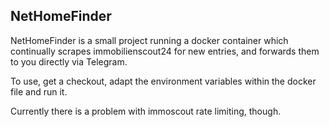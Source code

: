 <h2>NetHomeFinder</h2>

NetHomeFinder is a small project running a docker container which continually scrapes immobilienscout24 for new entries, and forwards them to you directly via Telegram.

To use, get a checkout, adapt the environment variables within the docker file and run it.

Currently there is a problem with immoscout rate limiting, though.
